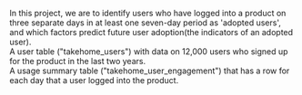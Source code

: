 In this project, we are to identify users who have logged into a product on three separate days in at least one seven-day period as 'adopted users', and which factors predict future user adoption(the indicators of an adopted user).  
A user table ("takehome_users") with data on 12,000 users who signed up for the product in the last two years.  
A usage summary table ("takehome_user_engagement") that has a row for each day that a user logged into the product. 

